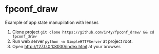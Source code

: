 # fpconf_draw
Example of app state manupilation with lenses  
1. Clone project `git clone https://github.com/ir4y/fpconf_draw/ && cd fpconf_draw`  
2. Run web server `python -m SimpleHTTPServer` at project root.  
3. Open http://127.0.0.1:8000/index.html at your browser.  
